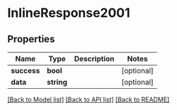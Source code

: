# InlineResponse2001

## Properties
Name | Type | Description | Notes
------------ | ------------- | ------------- | -------------
**success** | **bool** |  | [optional] 
**data** | **string** |  | [optional] 

[[Back to Model list]](../README.md#documentation-for-models) [[Back to API list]](../README.md#documentation-for-api-endpoints) [[Back to README]](../README.md)


